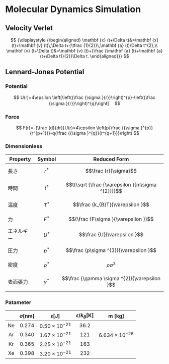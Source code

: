 # Molecular Dynamics Simulation
## Velocity Verlet
$$
{\displaystyle 
{\begin{aligned}
\mathbf {x} (t+\Delta t)&=\mathbf {x} (t)+\mathbf {v} (t)\,\Delta t+{\tfrac {1}{2}}\,\mathbf {a} (t)\Delta t^{2},\\
\mathbf {v} (t+\Delta t)&=\mathbf {v} (t)+{\frac {\mathbf {a} (t)+\mathbf {a} (t+\Delta t)}{2}}\Delta t.
\end{aligned}}}
$$
## Lennard-Jones Potential
### Potential
$$
 U(r)=4\epsilon \left[\left({\frac {\sigma }{r}}\right)^{p}-\left({\frac {\sigma }{r}}\right)^{q}\right]　
$$
### Force
$$
F(r)=-{\frac {d}{dr}}U(r)=4\epsilon \left(p{\frac {{\sigma }^{p}}{r^{p+1}}}-q{\frac {{\sigma }^{q}}{r^{q+1}}}\right)
$$
### Dimensionless 
|Property|Symbol|Reduced Form|
|-|-|-|
|長さ|$$r^{*}$$|$$\frac {r}{\sigma}$$|
|時間|$$t^{*}$$|$$t{\sqrt {\frac {\varepsilon }{m\sigma ^{2}}}}$$|
|温度|$$T^{*}$$|$$\frac {k_{B}T}{\varepsilon }$$|
|力|$$F^{*}$$|$${\frac {F\sigma }{\varepsilon }}$$|
|エネルギー|$$U^{*}$$|$$\frac {U}{\varepsilon }$$|
|圧力|$$p^{*}$$|$$\frac {p\sigma ^{3}}{\varepsilon }$$|
|密度|$$\rho ^{*}$$|$$\rho \sigma ^{3}$$|
|表面張力|$$\gamma ^{*}$$|$$\frac {\gamma \sigma ^{2}}{\varepsilon }$$|
### Patameter
|  | $\sigma$[nm] | $\epsilon$[J] | $\epsilon/k_{B}$[K] | m [kg] |
|:---:|:---:|:---:|:---:| :---:|
| Ne | 0.274 | $0.50 \times 10^{-21}$ | 36.2 |  
| Ar | 0.340 | $1.67 \times 10^{-21}$ | 121 |$6.634 \times 10^{-26}$|   
| Kr | 0.365 | $2.25 \times 10^{-21}$ | 163 |
| Xe | 0.398 | $3.20 \times 10^{-21}$ | 232 |   